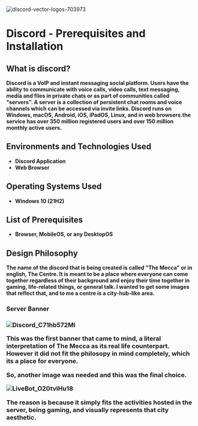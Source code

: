 ![discord-vector-logos-703973](https://user-images.githubusercontent.com/109401839/213732517-d8bed5cc-de6c-4f06-8efb-617c214e145b.png)


<h1>Discord - Prerequisites and Installation</h1>


<h2>What is discord?</h2>

<b>Discord is a VoIP and instant messaging social platform. Users have the ability to communicate with voice calls, video calls, text messaging, media and files in private chats or as part of communities called "servers". A server is a collection of persistent chat rooms and voice channels which can be accessed via invite links. Discord runs on Windows, macOS, Android, iOS, iPadOS, Linux, and in web browsers.the service has over 350 million registered users and over 150 million monthly active users.<b>


<h2>Environments and Technologies Used</h2>

- Discord Application
- Web Browser

<h2>Operating Systems Used </h2>

- Windows 10</b> (21H2)

<h2>List of Prerequisites</h2>

- Browser, MobileOS, or any DesktopOS

<h2>Design Philosophy</h2>

The name of the discord that is being created is called "The Mecca" or in english, The Centre. It is meant to be a place where everyone can come together regardless of their background and enjoy their time together in gaming, life-related things, or general talk. I wanted to get some images that reflect that, and to me a centre is a city-hub-like area. 

<h3>Server Banner<h3> 

![Discord_C71hb572MI](https://user-images.githubusercontent.com/109401839/213729695-d32fe9dd-8ea8-4c27-b993-79cbae163cb8.gif)

This was the first banner that came to mind, a literal interpretation of The Mecca as its real life counterpart. However it did not fit the philosopy in mind completely, which its a place for everyone.

So, another image was needed and this was the final choice. 

![LiveBot_O20tvIHu18](https://user-images.githubusercontent.com/109401839/213730337-b15d4122-1bd2-4087-8ad7-8600f18b65e0.gif)

The reason is because it simply fits the activities hosted in the server, being gaming, and visually represents that city aesthetic. 




